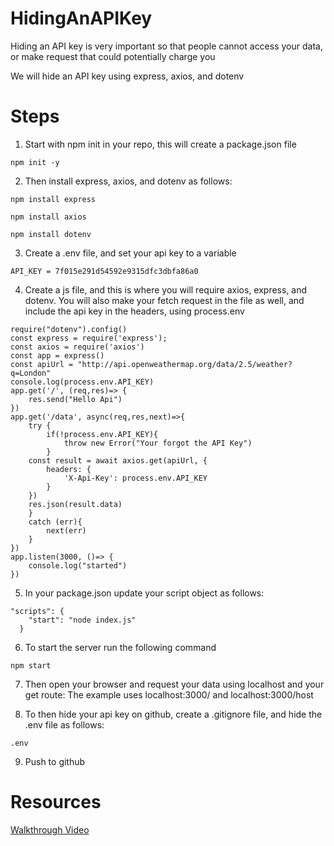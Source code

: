 # HidingAnAPIKey

Hiding an API key is very important so that people cannot access your data, or make request that could potentially charge you

We will hide an API key using express, axios, and dotenv

# Steps
1. Start with npm init in your repo, this will create a package.json file
```
npm init -y
```

2. Then install express, axios, and dotenv as follows:

```
npm install express

npm install axios

npm install dotenv
```

3. Create a .env file, and set your api key to a variable
```
API_KEY = 7f015e291d54592e9315dfc3dbfa86a0
```

4. Create a js file, and this is where you will require axios, express, and dotenv. You will also make your fetch request in the file as well, and include the api key in the headers, using process.env
```
require("dotenv").config()
const express = require('express');
const axios = require('axios')
const app = express()
const apiUrl = "http://api.openweathermap.org/data/2.5/weather?q=London"
console.log(process.env.API_KEY)
app.get('/', (req,res)=> {
    res.send("Hello Api")
})
app.get('/data', async(req,res,next)=>{
    try {
        if(!process.env.API_KEY){
            throw new Error("Your forgot the API Key")
        }
    const result = await axios.get(apiUrl, {
        headers: {
            'X-Api-Key': process.env.API_KEY
        }
    })
    res.json(result.data)
    }
    catch (err){
        next(err)
    }
})
app.listen(3000, ()=> {
    console.log("started")
})
```

5. In your package.json update your script object as follows:
```
"scripts": {
    "start": "node index.js"
  }
```
6. To start the server run the following command
```
npm start
```
7. Then open your browser and request your data using localhost and your get route:
The example uses localhost:3000/ and localhost:3000/host

8. To then hide your api key on github, create a .gitignore file, and hide the .env file as follows:

```
.env
```

9. Push to github


# Resources

[Walkthrough Video](https://monsterlessons-academy.com/posts/how-to-hide-api-keys-with-node-js)



